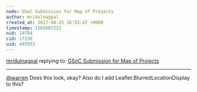 ```yaml
---
node: GSoC Submission for Map of Projects
author: mridulnagpal
created_at: 2017-08-25 18:53:42 +0000
timestamp: 1503687222
nid: 14784
cid: 17236
uid: 497953
---
```




[mridulnagpal](../profile/mridulnagpal) replying to: [GSoC Submission for Map of Projects](../notes/mridulnagpal/08-23-2017/gsoc-submission-for-map-of-projects)

----
[@warren](/profile/warren) Does this look, okay? Also do I add Leaflet.BlurredLocationDisplay to this?
